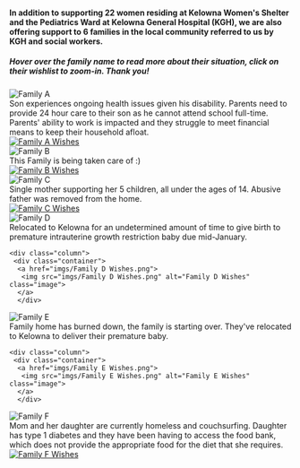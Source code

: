  <h4> In addition to supporting 22 women residing at Kelowna Women's Shelter and the Pediatrics Ward at Kelowna General Hospital (KGH), we are also offering support to 6 families in the local community referred to us by KGH and social workers. </h4>
 <h5> Hover over the family name to read more about their situation, click on their wishlist to zoom-in. Thank you! </h5>
 <div class="row">
    <div class="column">
     <div class="container">
       <img src="imgs/Family A.png" alt="Family A" class="image">
       <div class="overlay">
         <div class="text">Son experiences ongoing health issues given his disability. 
           Parents need to provide 24 hour care to their son as he cannot attend school full-time. 
         Parents' ability to work is impacted and they struggle to meet financial means to keep their household afloat.</div>
      </div>
   </div>
 </div>
 
   <div class="column">
     <div class="container">
      <a href="imgs/Family A Wishes.png">
       <img src="imgs/Family A Wishes.png" alt="Family A Wishes" class="image">
      </a>
      </div>
   </div>
 </div>
 
<div class="row">
 <div class="column">
   <div class="container">
     <img src="imgs/Family B.png" alt="Family B" class="image">
     <div class="overlay">
       <div class="text">This Family is being taken care of :) </div>
     </div>
    </div>
 </div>
 
  <div class="column">
     <div class="container">
      <a href="imgs/Family B Wishes.png">
       <img src="imgs/Family B Dad Wishes.png" alt="Family B Wishes" class="image">
      </a>
      </div>
   </div>
</div> 

<div class="row">
<div class="column">
   <div class="container">
       <img src="imgs/Family C.png" alt="Family C" class="image">
       <div class="overlay">
         <div class="text">Single mother supporting her 5 children, all under the ages of 14. Abusive father was removed from the home.</div>
       </div>
   </div>
  </div>
  <div class="column">
     <div class="container">
      <a href="imgs/Family C Wishes.png">
       <img src="imgs/Family C Wishes.png" alt="Family C Wishes" class="image">
      </a>
      </div>
   </div>
</div>
 
<div class="row">
 <div class="column">
   <div class="container">
       <img src="imgs/Family D.png" alt="Family D" class="image">
       <div class="overlay">
         <div class="text">Relocated to Kelowna for an undetermined amount of time to give birth to premature 
          intrauterine growth restriction baby due mid-January. </div>
       </div>
     </div>
  </div>
 
    <div class="column">
     <div class="container">
      <a href="imgs/Family D Wishes.png">
       <img src="imgs/Family D Wishes.png" alt="Family D Wishes" class="image">
      </a>
      </div>
   </div>
 </div>

<div class="row">
<div class="column">
   <div class="container">
     <img src="imgs/Family E.png" alt="Family E" class="image">
     <div class="overlay">
       <div class="text">Family home has burned down, the family is starting over. They've relocated to Kelowna to deliver their premature baby.</div>
     </div>
   </div>
 </div> 
 
    <div class="column">
     <div class="container">
      <a href="imgs/Family E Wishes.png">
       <img src="imgs/Family E Wishes.png" alt="Family E Wishes" class="image">
      </a>
      </div>
   </div>
 </div>
 
<div class="row">
<div class="column">
   <div class="container">
       <img src="imgs/Family F.png" alt="Family F" class="image">
       <div class="overlay">
         <div class="text">Mom and her daughter are currently homeless and couchsurfing. Daughter has type 1 diabetes and they have been having
        to access the food bank, which does not provide the appropriate food for the diet that she requires.</div>
       </div>
     </div>
   </div> 
   <div class="column">
     <div class="container">
      <a href="imgs/Family F Wishes.png">
       <img src="imgs/Family F Wishes.png" alt="Family F Wishes" class="image">
      </a>
      </div>
   </div>
</div>
